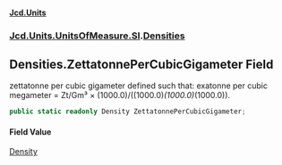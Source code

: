 #### [Jcd.Units](index.md 'index')
### [Jcd.Units.UnitsOfMeasure.SI](Jcd.Units.UnitsOfMeasure.SI.md 'Jcd.Units.UnitsOfMeasure.SI').[Densities](Densities.md 'Jcd.Units.UnitsOfMeasure.SI.Densities')

## Densities.ZettatonnePerCubicGigameter Field

zettatonne per cubic gigameter defined such that: exatonne per cubic megameter = Zt/Gm³ ×
(1000.0)/((1000.0)*(1000.0)*(1000.0)).

```csharp
public static readonly Density ZettatonnePerCubicGigameter;
```

#### Field Value
[Density](Density.md 'Jcd.Units.UnitTypes.Density')